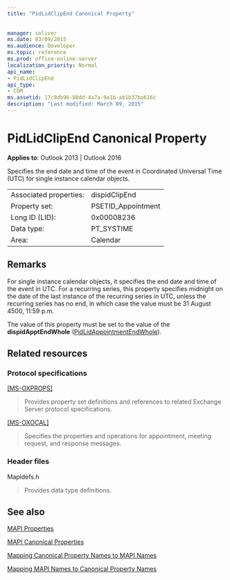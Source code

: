 ```yaml
---
title: "PidLidClipEnd Canonical Property"
 
 
manager: soliver
ms.date: 03/09/2015
ms.audience: Developer
ms.topic: reference
ms.prod: office-online-server
localization_priority: Normal
api_name:
- PidLidClipEnd
api_type:
- COM
ms.assetid: 17c8db96-80dd-4a7a-9a1b-ab1b37ba616c
description: "Last modified: March 09, 2015"
---
```


# PidLidClipEnd Canonical Property

  
  
**Applies to**: Outlook 2013 | Outlook 2016 
  
Specifies the end date and time of the event in Coordinated Universal Time (UTC) for single instance calendar objects. 
  
|||
|:-----|:-----|
|Associated properties:  <br/> |dispidClipEnd  <br/> |
|Property set:  <br/> |PSETID_Appointment  <br/> |
|Long ID (LID):  <br/> |0x00008236  <br/> |
|Data type:  <br/> |PT_SYSTIME  <br/> |
|Area:  <br/> |Calendar  <br/> |
   
## Remarks

For single instance calendar objects, it specifies the end date and time of the event in UTC. For a recurring series, this property specifies midnight on the date of the last instance of the recurring series in UTC, unless the recurring series has no end, in which case the value must be 31 August 4500, 11:59 p.m.
  
The value of this property must be set to the value of the **dispidApptEndWhole** ([PidLidAppointmentEndWhole](pidlidappointmentendwhole-canonical-property.md)).
  
## Related resources

### Protocol specifications

[[MS-OXPROPS]](http://msdn.microsoft.com/library/f6ab1613-aefe-447d-a49c-18217230b148%28Office.15%29.aspx)
  
> Provides property set definitions and references to related Exchange Server protocol specifications.
    
[[MS-OXOCAL]](http://msdn.microsoft.com/library/09861fde-c8e4-4028-9346-e7c214cfdba1%28Office.15%29.aspx)
  
> Specifies the properties and operations for appointment, meeting request, and response messages.
    
### Header files

Mapidefs.h
  
> Provides data type definitions.
    
## See also



[MAPI Properties](mapi-properties.md)
  
[MAPI Canonical Properties](mapi-canonical-properties.md)
  
[Mapping Canonical Property Names to MAPI Names](mapping-canonical-property-names-to-mapi-names.md)
  
[Mapping MAPI Names to Canonical Property Names](mapping-mapi-names-to-canonical-property-names.md)

